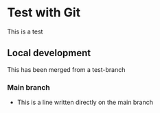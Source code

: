 # Test with Git

This is a test

## Local development

This has been merged from a test-branch

### Main branch

- This is a line written directly on the main branch
